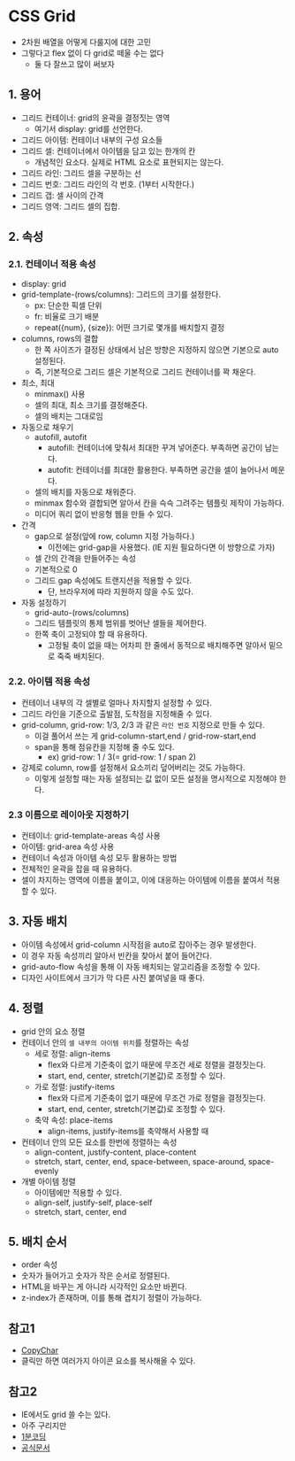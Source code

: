 # CSS Grid
- 2차원 배열을 어떻게 다룰지에 대한 고민
- 그렇다고 flex 없이 다 grid로 떼울 수는 없다
  - 둘 다 잘쓰고 많이 써보자

## 1. 용어
- 그리드 컨테이너: grid의 윤곽을 결정짓는 영역
  - 여기서 display: grid를 선언한다.
- 그리드 아이템: 컨테이너 내부의 구성 요소들
- 그리드 셀: 컨테이너에서 아이템을 담고 있는 한개의 칸
  - 개념적인 요소다. 실제로 HTML 요소로 표현되지는 않는다.
- 그리드 라인: 그리드 셀을 구분하는 선
- 그리드 번호: 그리드 라인의 각 번호. (1부터 시작한다.)
- 그리드 갭: 셀 사이의 간격
- 그리드 영역: 그리드 셀의 집합.

## 2. 속성
### 2.1. 컨테이너 적용 속성
- display: grid
- grid-template-(rows/columns): 그리드의 크기를 설정한다.
  - px: 단순한 픽셀 단위
  - fr: 비율로 크기 배분
  - repeat({num}, {size}): 어떤 크기로 몇개를 배치할지 결정
- columns, rows의 결합
  - 한 쪽 사이즈가 결정된 상태에서 남은 방향은 지정하지 않으면 기본으로 auto 설정된다.
  - 즉, 기본적으로 그리드 셀은 기본적으로 그리드 컨테이너를 꽉 채운다.
- 최소, 최대
  - minmax() 사용
  - 셀의 최대, 최소 크기를 결정해준다.
  - 셀의 배치는 그대로임
- 자동으로 채우기
  - autofill, autofit
    - autofill: 컨테이너에 맞춰서 최대한 꾸겨 넣어준다. 부족하면 공간이 남는다.
    - autofit: 컨테이너를 최대한 활용한다. 부족하면 공간을 셀이 늘어나서 메운다.
  - 셀의 배치를 자동으로 채워준다.
  - minmax 함수와 결합되면 알아서 칸을 슥슥 그려주는 템플릿 제작이 가능하다.
  - 미디어 쿼리 없이 반응형 웹을 만들 수 있다.
- 간격
  - gap으로 설정(앞에 row, column 지정 가능하다.)
    - 이전에는 grid-gap을 사용했다. (IE 지원 필요하다면 이 방향으로 가자)
  - 셀 간의 간격을 만들어주는 속성
  - 기본적으로 0
  - 그리드 gap 속성에도 트랜지션을 적용할 수 있다.
    - 단, 브라우저에 따라 지원하지 않을 수도 있다.
- 자동 설정하기
  - grid-auto-(rows/columns)
  - 그리드 템플릿의 통제 범위를 벗어난 셀들을 제어한다.
  - 한쪽 축이 고정되야 할 때 유용하다.
    - 고정될 축이 없을 때는 어차피 한 줄에서 동적으로 배치해주면 알아서 밑으로 죽죽 배치된다.

### 2.2. 아이템 적용 속성
- 컨테이너 내부의 각 셀별로 얼마나 차지할지 설정할 수 있다.
- 그리드 라인을 기준으로 출발점, 도착점을 지정해줄 수 있다.
- grid-column, grid-row: 1/3, 2/3 과 같은 `라인 번호` 지정으로 만들 수 있다.
  - 이걸 풀어서 쓰는 게 grid-column-start,end / grid-row-start,end
  - span을 통해 점유칸을 지정해 줄 수도 있다.
    - ex) grid-row: 1 / 3(= grid-row: 1 / span 2)
- 강제로 column, row를 설정해서 요소끼리 덮어버리는 것도 가능하다.
  - 이렇게 설정할 때는 자동 설정되는 값 없이 모든 설정을 명시적으로 지정해야 한다.

### 2.3 이름으로 레이아웃 지정하기
- 컨테이너: grid-template-areas 속성 사용
- 아이템: grid-area 속성 사용
- 컨테이너 속성과 아이템 속성 모두 활용하는 방법
- 전체적인 윤곽을 잡을 때 유용하다.
- 셀이 차지하는 영역에 이름을 붙이고, 이에 대응하는 아이템에 이름을 붙여서 적용할 수 있다.

## 3. 자동 배치
- 아이템 속성에서 grid-column 시작점을 auto로 잡아주는 경우 발생한다.
- 이 경우 자동 속성끼리 알아서 빈칸을 찾아서 붙어 들어간다.
- grid-auto-flow 속성을 통해 이 자동 배치되는 알고리즘을 조정할 수 있다.
- 디자인 사이트에서 크기가 막 다른 사진 붙여넣을 때 좋다.

## 4. 정렬
- grid 안의 요소 정렬
- 컨테이너 안의 `셀 내부의 아이템 위치`를 정렬하는 속성
  - 세로 정렬: align-items
    - flex와 다르게 기준축이 없기 때문에 무조건 세로 정렬을 결정짓는다.
    - start, end, center, stretch(기본값)로 조정할 수 있다.
  - 가로 정렬: justify-items
    - flex와 다르게 기준축이 없기 때문에 무조건 가로 정렬을 결정짓는다.
    - start, end, center, stretch(기본값)로 조정할 수 있다.
  - 축약 속성: place-items
    - align-items, justify-items를 축약해서 사용할 때
- 컨테이너 안의 모든 요소를 한번에 정렬하는 속성
  - align-content, justify-content, place-content
  - stretch, start, center, end, space-between, space-around, space-evenly
- 개별 아이템 정렬
  - 아이템에만 적용할 수 있다.
  - align-self, justify-self, place-self
  - stretch, start, center, end

## 5. 배치 순서
- order 속성
- 숫자가 들어가고 숫자가 작은 순서로 정렬된다.
- HTML을 바꾸는 게 아니라 시각적인 요소만 바뀐다.
- z-index가 존재하며, 이를 통해 겹치기 정렬이 가능하다.

## 참고1
- [CopyChar](https://copychar.cc)
- 클릭만 하면 여러가지 아이콘 요소를 복사해올 수 있다.

## 참고2
- IE에서도 grid 쓸 수는 있다.
- 아주 구리지만
- [1분코딩](https://studiomeal.com/archives/533)
- [공식문서](https://www.w3.org/TR/2011/WD-css3-grid-layout-20110407/)
